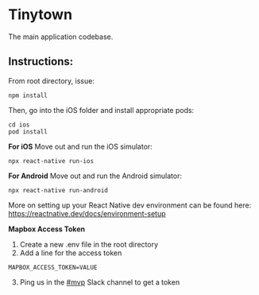 # Tinytown
The main application codebase.

## Instructions:
From root directory, issue:
```
npm install
```

Then, go into the iOS folder and install appropriate pods:
```
cd ios
pod install
```

**For iOS** Move out and run the iOS simulator:
```
npx react-native run-ios
```

**For Android** Move out and run the Android simulator:
```
npx react-native run-android
```

More on setting up your React Native dev environment can be found here: https://reactnative.dev/docs/environment-setup

**Mapbox Access Token**
1. Create a new .env file in the root directory
2. Add a line for the access token
```
MAPBOX_ACCESS_TOKEN=VALUE
```
3. Ping us in the [#mvp](https://tinytownhq.slack.com/archives/C014PUN9F71) Slack channel to get a token
